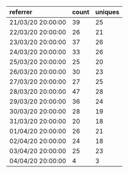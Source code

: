 | referrer          | count | uniques |
| :---------------- | :---- | :------ |
| 21/03/20 20:00:00 | 39    | 25      |
| 22/03/20 20:00:00 | 26    | 21      |
| 23/03/20 20:00:00 | 37    | 26      |
| 24/03/20 20:00:00 | 33    | 26      |
| 25/03/20 20:00:00 | 25    | 20      |
| 26/03/20 20:00:00 | 30    | 23      |
| 27/03/20 20:00:00 | 27    | 25      |
| 28/03/20 20:00:00 | 47    | 28      |
| 29/03/20 20:00:00 | 36    | 24      |
| 30/03/20 20:00:00 | 28    | 19      |
| 31/03/20 20:00:00 | 20    | 18      |
| 01/04/20 20:00:00 | 26    | 21      |
| 02/04/20 20:00:00 | 24    | 18      |
| 03/04/20 20:00:00 | 25    | 23      |
| 04/04/20 20:00:00 | 4     | 3       |